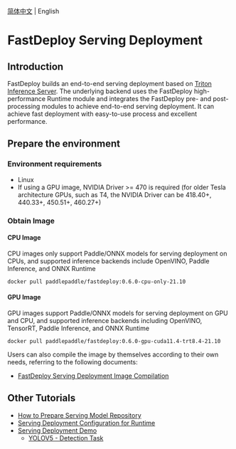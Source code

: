 [简体中文](README_CN.md) | English

# FastDeploy Serving Deployment

## Introduction

FastDeploy builds an end-to-end serving deployment based on [Triton Inference Server](https://github.com/triton-inference-server/server). The underlying backend uses the FastDeploy high-performance Runtime module and integrates the FastDeploy pre- and post-processing modules to achieve end-to-end serving deployment. It can achieve fast deployment with easy-to-use process and excellent performance.

## Prepare the environment

### Environment requirements

- Linux
- If using a GPU image, NVIDIA Driver >= 470 is required (for older Tesla architecture GPUs, such as T4, the NVIDIA Driver can be 418.40+, 440.33+, 450.51+, 460.27+)

### Obtain Image

#### CPU Image

CPU images only support Paddle/ONNX models for serving deployment on CPUs, and supported inference backends include OpenVINO, Paddle Inference, and ONNX Runtime

```shell
docker pull paddlepaddle/fastdeploy:0.6.0-cpu-only-21.10
```

#### GPU Image

GPU images support Paddle/ONNX models for serving deployment on GPU and CPU, and supported inference backends including OpenVINO, TensorRT, Paddle Inference, and ONNX Runtime

```
docker pull paddlepaddle/fastdeploy:0.6.0-gpu-cuda11.4-trt8.4-21.10
```

Users can also compile the image by themselves according to their own needs, referring to the following documents:

- [FastDeploy Serving Deployment Image Compilation](docs/zh_CN/compile.md)

## Other Tutorials

- [How to Prepare Serving Model Repository](docs/zh_CN/model_repository.md)
- [Serving Deployment Configuration for Runtime](docs/zh_CN/model_configuration.md)
- [Serving Deployment Demo](docs/zh_CN/demo.md)
  - [YOLOV5 - Detection Task](../examples/vision/detection/yolov5/serving/README.md)
